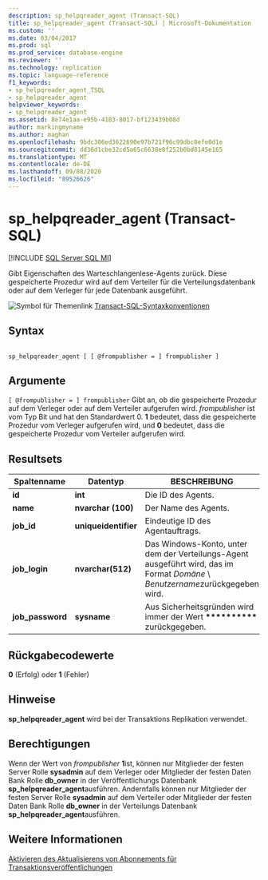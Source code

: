 ```yaml
---
description: sp_helpqreader_agent (Transact-SQL)
title: sp_helpqreader_agent (Transact-SQL) | Microsoft-Dokumentation
ms.custom: ''
ms.date: 03/04/2017
ms.prod: sql
ms.prod_service: database-engine
ms.reviewer: ''
ms.technology: replication
ms.topic: language-reference
f1_keywords:
- sp_helpqreader_agent_TSQL
- sp_helpqreader_agent
helpviewer_keywords:
- sp_helpqreader_agent
ms.assetid: 8e74e1aa-e95b-4183-8017-bf123439b08d
author: markingmyname
ms.author: maghan
ms.openlocfilehash: 9bdc306ed3622690e97b721f96c99dbc8efe0d1e
ms.sourcegitcommit: dd36d1cbe32cd5a65c6638e8f252b0bd8145e165
ms.translationtype: MT
ms.contentlocale: de-DE
ms.lasthandoff: 09/08/2020
ms.locfileid: "89526626"
---
```

# <a name="sp_helpqreader_agent-transact-sql"></a>sp_helpqreader_agent (Transact-SQL)
[!INCLUDE [SQL Server SQL MI](../../includes/applies-to-version/sql-asdbmi.md)]

  Gibt Eigenschaften des Warteschlangenlese-Agents zurück. Diese gespeicherte Prozedur wird auf dem Verteiler für die Verteilungsdatenbank oder auf dem Verleger für jede Datenbank ausgeführt.  
  
 ![Symbol für Themenlink](../../database-engine/configure-windows/media/topic-link.gif "Symbol für Themenlink") [Transact-SQL-Syntaxkonventionen](../../t-sql/language-elements/transact-sql-syntax-conventions-transact-sql.md)  
  
## <a name="syntax"></a>Syntax  
  
```  
  
sp_helpqreader_agent [ [ @frompublisher = ] frompublisher ]  
```  
  
## <a name="arguments"></a>Argumente  
`[ @frompublisher = ] frompublisher` Gibt an, ob die gespeicherte Prozedur auf dem Verleger oder auf dem Verteiler aufgerufen wird. *frompublisher* ist vom Typ Bit und hat den Standardwert 0. **1** bedeutet, dass die gespeicherte Prozedur vom Verleger aufgerufen wird, und **0** bedeutet, dass die gespeicherte Prozedur vom Verteiler aufgerufen wird.  
  
## <a name="result-sets"></a>Resultsets  
  
|Spaltenname|Datentyp|BESCHREIBUNG|  
|-----------------|---------------|-----------------|  
|**id**|**int**|Die ID des Agents.|  
|**name**|**nvarchar (100)**|Der Name des Agents.|  
|**job_id**|**uniqueidentifier**|Eindeutige ID des Agentauftrags.|  
|**job_login**|**nvarchar(512)**|Das Windows-Konto, unter dem der Verteilungs-Agent ausgeführt wird, das im Format *Domäne* \\ *Benutzername*zurückgegeben wird.|  
|**job_password**|**sysname**|Aus Sicherheitsgründen wird immer der Wert **\*\*\*\*\*\*\*\*\*\*** zurückgegeben.|  
  
## <a name="return-code-values"></a>Rückgabecodewerte  
 **0** (Erfolg) oder **1** (Fehler)  
  
## <a name="remarks"></a>Hinweise  
 **sp_helpqreader_agent** wird bei der Transaktions Replikation verwendet.  
  
## <a name="permissions"></a>Berechtigungen  
 Wenn der Wert von *frompublisher* **1**ist, können nur Mitglieder der festen Server Rolle **sysadmin** auf dem Verleger oder Mitglieder der festen Daten Bank Rolle **db_owner** in der Veröffentlichungs Datenbank **sp_helpqreader_agent**ausführen. Andernfalls können nur Mitglieder der festen Server Rolle **sysadmin** auf dem Verteiler oder Mitglieder der festen Daten Bank Rolle **db_owner** in der Verteilungs Datenbank **sp_helpqreader_agent**ausführen.  
  
## <a name="see-also"></a>Weitere Informationen  
 [Aktivieren des Aktualisierens von Abonnements für Transaktionsveröffentlichungen](../../relational-databases/replication/publish/enable-updating-subscriptions-for-transactional-publications.md)  
  
  
